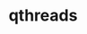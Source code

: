 ---
title: "qthreads"
layout: cache
categories: [package, v0.18.0]
meta: {"versions": ["1.16"], "compilers": ["gcc@=7.5.0"], "oss": ["ubuntu18.04"], "platforms": ["linux"], "targets": ["x86_64"], "stacks": ["e4s", "root"], "num_specs": 1, "num_specs_by_stack": {"root": 1, "e4s": 1}}
spec_details: [{"hash": "sr7d7h2hkjqiutdvgdrqrirk3qdzhcge", "compiler": "gcc@=7.5.0", "versions": ["1.16"], "os": "ubuntu18.04", "platform": "linux", "target": "x86_64", "variants": ["+hwloc", "scheduler=distrib", "~spawn_cache", "stack_size=4096", "+static"], "stacks": ["root", "e4s"], "size": "-", "tarball": "https://binaries.spack.io/v0.18.0/build_cache/linux-ubuntu18.04-x86_64/gcc-7.5.0/qthreads-1.16/linux-ubuntu18.04-x86_64-gcc-7.5.0-qthreads-1.16-sr7d7h2hkjqiutdvgdrqrirk3qdzhcge.spack"}]
---
